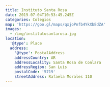 ```yaml
---
title: Instituto Santa Rosa
date: 2019-07-04T10:53:45.245Z
categories: Colegios
map: 'https://goo.gl/maps/qxjoPnfb4YkXbEdZA'
images:
  - /img/institutosantarosa.jpg
location:
  '@type': Place
  address:
    '@type': PostalAddress
    addressCountry: AR
    addressLocality: Santa Rosa de Conlara
    addressRegion: San Luis
    postalCode: '5719'
    streetAddress: Rafaela Morales 110
---
```


